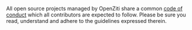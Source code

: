All open source projects managed by OpenZiti share a common [code of conduct](https://docs.openziti.io/policies/CODE_OF_CONDUCT.html) which all contributors are expected to follow. Please be sure you read, understand and adhere to the guidelines expressed therein.
